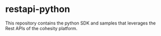 # restapi-python
This repository contains the python SDK and samples that leverages the Rest APIs of the cohesity platform.
